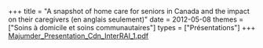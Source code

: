 +++
title = "A snapshot of home care for seniors in Canada and the impact on their caregivers (en anglais seulement)"
date = 2012-05-08
themes = ["Soins à domicile et soins communautaires"]
types = ["Présentations"]
+++
[Majumder\_Presentation\_Cdn\_InterRAI\_1.pdf](/files/Majumder_Presentation_Cdn_InterRAI_1.pdf)
